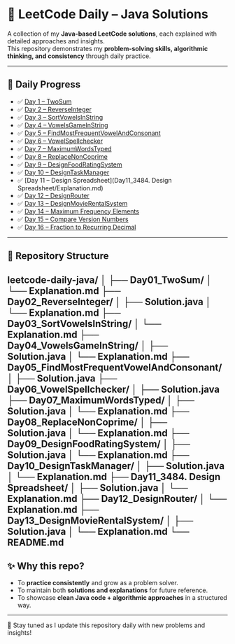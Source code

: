 # 🚀 LeetCode Daily – Java Solutions

A collection of my **Java-based LeetCode solutions**, each explained with detailed approaches and insights.  
This repository demonstrates my **problem-solving skills, algorithmic thinking, and consistency** through daily practice.  

---

## 📅 Daily Progress

- ✅ [Day 1 – TwoSum](Day01_TwoSum/Explanation.md)
- ✅ [Day 2 – ReverseInteger](Day02_ReverseInteger/Explanation.md)
- ✅ [Day 3 – SortVowelsInString](Day03_SortVowelsInString/Explanation.md)
- ✅ [Day 4 – VowelsGameInString](Day04_VowelsGameInString/Explanation.md)
- ✅ [Day 5 – FindMostFrequentVowelAndConsonant](Day05_FindMostFrequentVowelAndConsonant/)
- ✅ [Day 6 – VowelSpellchecker](Day06_VowelSpellchecker/)
- ✅ [Day 7 – MaximumWordsTyped](Day07_MaximumWordsTyped/Explanation.md)
- ✅ [Day 8 – ReplaceNonCoprime](Day08_ReplaceNonCoprime/Explanation.md)
- ✅ [Day 9 – DesignFoodRatingSystem](Day09_DesignFoodRatingSystem/Explanation.md)
- ✅ [Day 10 – DesignTaskManager](Day10_DesignTaskManager/Explanation.md)
- ✅ [Day 11 – Design Spreadsheet](Day11_3484. Design Spreadsheet/Explanation.md)
- ✅ [Day 12 – DesignRouter](Day12_DesignRouter/Explanation.md)
- ✅ [Day 13 – DesignMovieRentalSystem](Day13_DesignMovieRentalSystem/Explanation.md)
- ✅ [Day 14 – Maximum Frequency Elements](Day14_MaximumFrequencyElements/explanation.md)
- ✅ [Day 15 – Compare Version Numbers](Day15_CompareVersionNumbers/explanation.md)
- ✅ [Day 16 – Fraction to Recurring Decimal](Day16_FractionToRecurringDecimal/explanation.md)




---

## 📌 Repository Structure

leetcode-daily-java/
│
├── Day01_TwoSum/
│   └── Explanation.md
├── Day02_ReverseInteger/
│   ├── Solution.java
│   └── Explanation.md
├── Day03_SortVowelsInString/
│   └── Explanation.md
├── Day04_VowelsGameInString/
│   ├── Solution.java
│   └── Explanation.md
├── Day05_FindMostFrequentVowelAndConsonant/
│   ├── Solution.java
├── Day06_VowelSpellchecker/
│   ├── Solution.java
├── Day07_MaximumWordsTyped/
│   ├── Solution.java
│   └── Explanation.md
├── Day08_ReplaceNonCoprime/
│   ├── Solution.java
│   └── Explanation.md
├── Day09_DesignFoodRatingSystem/
│   ├── Solution.java
│   └── Explanation.md
├── Day10_DesignTaskManager/
│   ├── Solution.java
│   └── Explanation.md
├── Day11_3484. Design Spreadsheet/
│   ├── Solution.java
│   └── Explanation.md
├── Day12_DesignRouter/
│   └── Explanation.md
├── Day13_DesignMovieRentalSystem/
│   ├── Solution.java
│   └── Explanation.md
└── README.md
---

## ✨ Why this repo?

- To **practice consistently** and grow as a problem solver.  
- To maintain both **solutions and explanations** for future reference.  
- To showcase **clean Java code + algorithmic approaches** in a structured way.  

---

🔔 Stay tuned as I update this repository daily with new problems and insights!
